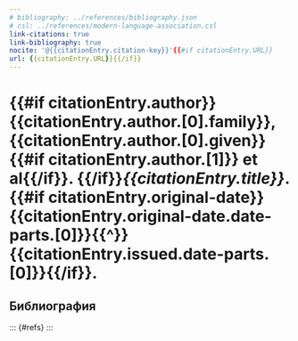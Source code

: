 ```yaml
---
# bibliography: ../references/bibliography.json
# csl: ../references/modern-language-association.csl
link-citations: true
link-bibliography: true
nocite: '@{{citationEntry.citation-key}}'{{#if citationEntry.URL}}
url: {{citationEntry.URL}}{{/if}}
---
```


# {{#if citationEntry.author}}{{citationEntry.author.[0].family}}, {{citationEntry.author.[0].given}}{{#if citationEntry.author.[1]}} et al{{/if}}. {{/if}}_{{citationEntry.title}}_. {{#if citationEntry.original-date}}{{citationEntry.original-date.date-parts.[0]}}{{^}}{{citationEntry.issued.date-parts.[0]}}{{/if}}.

## Библиография

::: {#refs}
:::